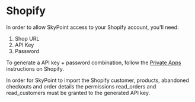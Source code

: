 # Shopify

In order to allow SkyPoint access to your Shopify account, you'll need:

1. Shop URL
1. API Key
1. Password

To generate a API key + password combination, follow the [Private Apps](https://shopify.dev/tutorials/authenticate-a-private-app-with-shopify-admin "Shopify Private Apps") instructions on Shopify. 

In order for SkyPoint to import the Shopify customer, products, abandoned checkouts and order details the permissions read_orders and read_customers must be granted to the generated API key.
